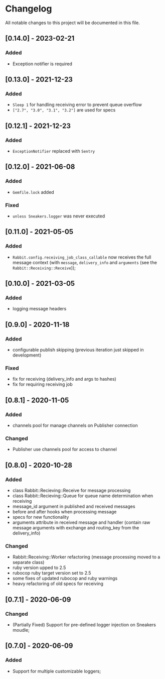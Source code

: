 # Changelog
All notable changes to this project will be documented in this file.

## [0.14.0] - 2023-02-21
### Added
- Exception notifier is required

## [0.13.0] - 2021-12-23
### Added
- `Sleep 1` for handling receiving error to prevent queue overflow
- `["2.7", "3.0", "3.1", "3.2"]` are used for specs

## [0.12.1] - 2021-12-23
### Added
- `ExceptionNotifier` replaced with `Sentry`

## [0.12.0] - 2021-06-08
### Added
- `Gemfile.lock` added

### Fixed
- `unless Sneakers.logger` was never executed  

## [0.11.0] - 2021-05-05
### Added
- `Rabbit.config.receiving_job_class_callable` now receives the full message context (with `message`, `delivery_info` and `arguments` (see the `Rabbit::Receiving::Receive`));

## [0.10.0] - 2021-03-05
### Added
- logging message headers

## [0.9.0] - 2020-11-18
### Added
- configurable publish skipping (previous iteration just skipped in development)

### Fixed
- fix for receiving (delivery_info and args to hashes)
- fix for requiring receiving job

## [0.8.1] - 2020-11-05
### Added
- channels pool for manage channels on Publisher connection
### Changed
- Publisher use channels pool for access to channel

## [0.8.0] - 2020-10-28
### Added
- class Rabbit::Recieving::Receive for message processing
- class Rabbit::Recieving::Queue for queue name determination when receiving
- message_id argument in published and received messages
- before and after hooks when processing message
- specs for new functionality
- arguments attribute in received message and handler (contain raw message arguments with exchange and routing_key from the delivery_info)

### Changed
- Rabbit::Receiving::Worker refactoring (message processing moved to a separate class)
- ruby version upped to 2.5
- rubocop ruby target version set to 2.5
- some fixes of updated rubocop and ruby warnings
- heavy refactoring of old specs for receiving

## [0.7.1] - 2020-06-09
### Changed
- (Partially Fixed) Support for pre-defined logger injection on Sneakers moudle;

## [0.7.0] - 2020-06-09
### Added
- Support for multiple customizable loggers;
